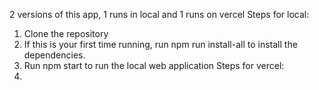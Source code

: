 2 versions of this app, 1 runs in local and 1 runs on vercel
Steps for local:
1. Clone the repository
2. If this is your first time running, run npm run install-all to install the dependencies.
3. Run npm start to run the local web application
Steps for vercel:
1. 
